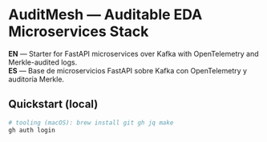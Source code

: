 
# AuditMesh — Auditable EDA Microservices Stack

**EN** — Starter for FastAPI microservices over Kafka with OpenTelemetry and Merkle-audited logs.  
**ES** — Base de microservicios FastAPI sobre Kafka con OpenTelemetry y auditoría Merkle.

## Quickstart (local)

```bash
# tooling (macOS): brew install git gh jq make
gh auth login
```
